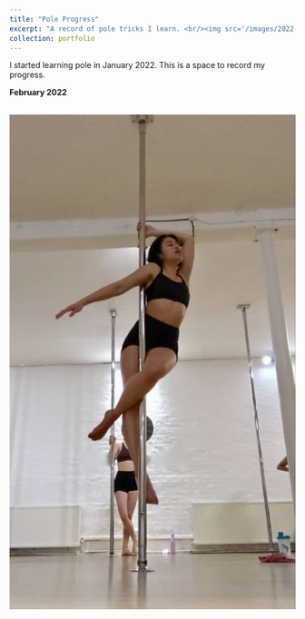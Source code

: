 ```yaml
---
title: "Pole Progress"
excerpt: "A record of pole tricks I learn. <br/><img src='/images/2022-02_pole.jpg'>"
collection: portfolio
---
```


I started learning pole in January 2022. This is a space to record my progress.

**February 2022** 

<br/><img src='/images/2022-02_pole.jpg'>
